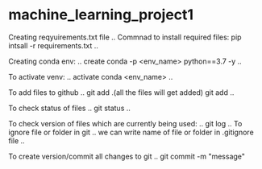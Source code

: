# machine_learning_project1
Creating reqyuirements.txt file
..
Commnad to install required files: pip intsall -r requirements.txt
..

Creating conda env:
..
create conda -p <env_name> python==3.7 -y
..


To activate venv:
..
activate conda <env_name>
..

To add files to github
..
git add .(all the files will get added)
git add <filename>
..

To check status of files
..
git status
..

To check version of files which are currently being used:
..
git log
..
To ignore file or folder in git
..
we can write name of file or folder in .gitignore file
..

To create version/commit all changes to git
..
git commit -m "message" 